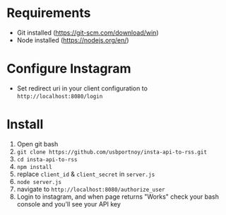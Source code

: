 # Requirements
* Git installed (https://git-scm.com/download/win)
* Node installed (https://nodejs.org/en/)


# Configure Instagram
* Set redirect uri in your client configuration to `http://localhost:8080/login`

# Install
1. Open git bash
2. `git clone https://github.com/usbportnoy/insta-api-to-rss.git`
3. `cd insta-api-to-rss`
4. `npm install`
5. replace `client_id` & `client_secret` in `server.js`
6. `node server.js`
7. navigate to `http://localhost:8080/authorize_user`
8. Login to instagram, and when page returns "Works" check your bash console and you'll see your API key